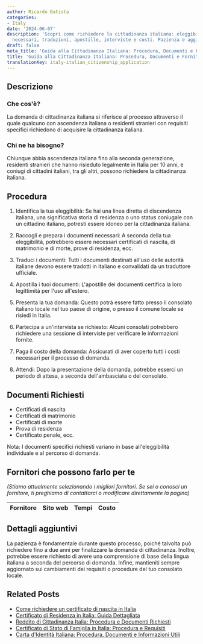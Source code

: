 ```yaml
---
author: Ricardo Batista
categories:
- Italy
date: '2024-06-07'
description: 'Scopri come richiedere la cittadinanza italiana: eleggibilità, documenti
  necessari, traduzioni, apostille, interviste e costi. Pazienza e aggiornamenti chiave.'
draft: false
meta_title: 'Guida alla Cittadinanza Italiana: Procedura, Documenti e Fornitori'
title: 'Guida alla Cittadinanza Italiana: Procedura, Documenti e Fornitori'
translationKey: italy-italian_citizenship_application
---
```



## Descrizione
### Che cos'è?
La domanda di cittadinanza italiana si riferisce al processo attraverso il quale qualcuno con ascendenza italiana o residenti stranieri con requisiti specifici richiedono di acquisire la cittadinanza italiana.

### Chi ne ha bisogno?
Chiunque abbia ascendenza italiana fino alla seconda generazione, residenti stranieri che hanno risieduto legalmente in Italia per 10 anni, e coniugi di cittadini italiani, tra gli altri, possono richiedere la cittadinanza italiana.

## Procedura

1. Identifica la tua eleggibilità: Se hai una linea diretta di discendenza italiana, una significativa storia di residenza o uno status coniugale con un cittadino italiano, potresti essere idoneo per la cittadinanza italiana.

2. Raccogli e prepara i documenti necessari: A seconda della tua eleggibilità, potrebbero essere necessari certificati di nascita, di matrimonio e di morte, prove di residenza, ecc.

3. Traduci i documenti: Tutti i documenti destinati all'uso delle autorità italiane devono essere tradotti in italiano e convalidati da un traduttore ufficiale.

4. Apostilla i tuoi documenti: L'apostille dei documenti certifica la loro legittimità per l'uso all'estero.

5. Presenta la tua domanda: Questo potrà essere fatto presso il consolato italiano locale nel tuo paese di origine, o presso il comune locale se risiedi in Italia.

6. Partecipa a un'intervista se richiesto: Alcuni consolati potrebbero richiedere una sessione di interviste per verificare le informazioni fornite.

7. Paga il costo della domanda: Assicurati di aver coperto tutti i costi necessari per il processo di domanda.

8. Attendi: Dopo la presentazione della domanda, potrebbe esserci un periodo di attesa, a seconda dell'ambasciata o del consolato.

## Documenti Richiesti
- Certificati di nascita
- Certificati di matrimonio
- Certificati di morte
- Prova di residenza
- Certificato penale, ecc.

Nota: I documenti specifici richiesti variano in base all'eleggibilità individuale e al percorso di domanda.

## Fornitori che possono farlo per te

_(Stiamo attualmente selezionando i migliori fornitori. Se sei o conosci un fornitore, ti preghiamo di contattarci o modificare direttamente la pagina)_

| Fornitore       |     Sito web    |     Tempi        |       Costo      |
| :-------------: | :-------------: |  :-------------: | :-------------: |

## Dettagli aggiuntivi
La pazienza è fondamentale durante questo processo, poiché talvolta può richiedere fino a due anni per finalizzare la domanda di cittadinanza. Inoltre, potrebbe essere richiesto di avere una comprensione di base della lingua italiana a seconda del percorso di domanda. Infine, mantieniti sempre aggiornato sui cambiamenti dei requisiti o procedure del tuo consolato locale.
## Related Posts

- [Come richiedere un certificato di nascita in Italia](https://tramitit.com/it/guides/italy/richiesta_certificato_di_nascita/)
- [Certificato di Residenza in Italia: Guida Dettagliata](https://tramitit.com/it/guides/italy/richiesta_certificato_di_residenza/)
- [Reddito di Cittadinanza Italia: Procedura e Documenti Richiesti](https://tramitit.com/it/guides/italy/domanda_di_sostegno_al_reddito/)
- [Certificato di Stato di Famiglia in Italia: Procedura e Requisiti](https://tramitit.com/it/guides/italy/richiesta_certificato_di_stato_di_famiglia/)
- [Carta d'Identità Italiana: Procedura, Documenti e Informazioni Utili](https://tramitit.com/it/guides/italy/richiesta_di_carta_didentita/)